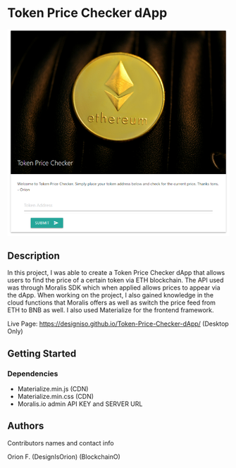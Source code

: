 # Token Price Checker dApp


<img src="https://github.com/designisO/Token-Price-Checker-dApp/blob/main/img/Screenshot%20(10).png">


## Description

In this project, I was able to create a Token Price Checker dApp that allows users to find the price of a certain token via ETH blockchain. The API used was through Moralis SDK which when applied allows prices to appear via the dApp. When working on the project, I also gained knowledge in the cloud functions that Moralis offers as well as switch the price feed from ETH to BNB as well. I also used Materialize for the frontend framework. 

Live Page: https://designiso.github.io/Token-Price-Checker-dApp/ (Desktop Only)

## Getting Started

### Dependencies

* Materialize.min.js (CDN)
* Materialize.min.css (CDN)
* Moralis.io admin API KEY and SERVER URL


## Authors

Contributors names and contact info

Orion F.
(DesignIsOrion)
(BlockchainO)

